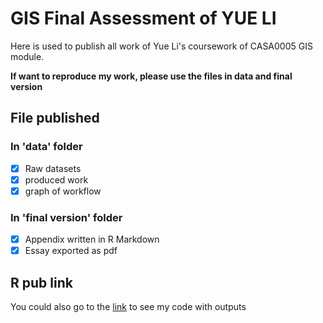 # GIS Final Assessment of YUE LI

Here is used to publish all work of Yue Li's coursework of CASA0005 GIS module.

**If want to reproduce my work, please use the files in data and final version**

## File published

### In 'data' folder
- [x] Raw datasets
- [x] produced work
- [x] graph of workflow

### In 'final version' folder

- [x] Appendix written in R Markdown
- [x] Essay exported as pdf

## R pub link
You could also go to the [link](https://rpubs.com/amberyli/GISappendix) to see my code with outputs
